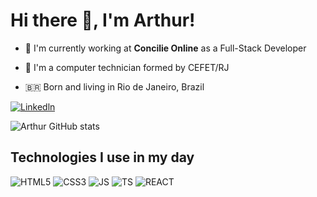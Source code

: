 # Hi there 👋, I'm Arthur!

- 💼 I'm currently working at **Concilie Online** as a Full-Stack Developer

- 📝 I'm a computer technician formed by CEFET/RJ

- 🇧🇷 Born and living in Rio de Janeiro, Brazil

[![Linkedln](https://img.shields.io/badge/LinkedIn-0077B5?style=for-the-badge&logo=linkedin&logoColor=white)](https://www.linkedin.com/in/arthur-oliveira-monteiro/)

![Arthur GitHub stats](https://github-readme-stats.vercel.app/api?username=Th-uro&show_icons=true&theme=transparent)

## Technologies I use in my day

![HTML5](https://img.shields.io/badge/HTML5-E34F26?style=for-the-badge&logo=html5&logoColor=white)
![CSS3](https://img.shields.io/badge/CSS3-1572B6?style=for-the-badge&logo=css3&logoColor=white)
![JS](https://img.shields.io/badge/JavaScript-F7DF1E?style=for-the-badge&logo=javascript&logoColor=black)
![TS](https://img.shields.io/badge/TypeScript-007ACC?style=for-the-badge&logo=typescript&logoColor=white)
![REACT](https://img.shields.io/badge/React-20232A?style=for-the-badge&logo=react&logoColor=61DAFB)

